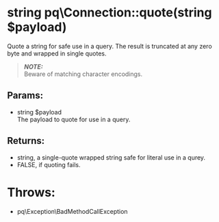# string pq\Connection::quote(string $payload)

Quote a string for safe use in a query.
The result is truncated at any zero byte and wrapped in single quotes.

> ***NOTE:***  
  Beware of matching character encodings.

## Params:

* string $payload  
  The payload to quote for use in a query.

## Returns:

* string, a single-quote wrapped string safe for literal use in a qurey.
* FALSE, if quoting fails.

# Throws:

* pq\Exception\BadMethodCallException
